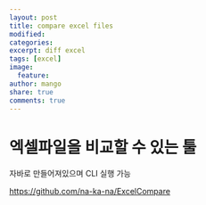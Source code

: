 ```yaml
---
layout: post
title: compare excel files
modified: 
categories: 
excerpt: diff excel
tags: [excel]
image: 
  feature: 
author: mango
share: true
comments: true  
---
```

# 엑셀파일을 비교할 수 있는 툴

자바로 만들어져있으며 CLI 실행 가능

<https://github.com/na-ka-na/ExcelCompare>